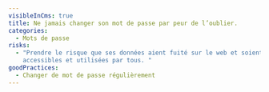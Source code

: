 ```yaml
---
visibleInCms: true
title: Ne jamais changer son mot de passe par peur de l’oublier.
categories:
  - Mots de passe
risks:
  - "Prendre le risque que ses données aient fuité sur le web et soient
    accessibles et utilisées par tous. "
goodPractices:
  - Changer de mot de passe régulièrement
---
```

